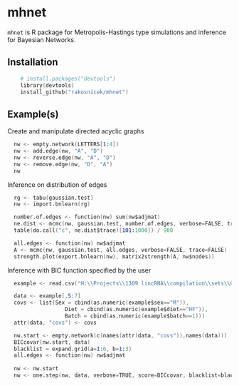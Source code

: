# mhnet

`mhnet` is R package for Metropolis-Hastings type simulations and inference for Bayesian Networks.

## Installation

```S
    # install.packages("devtools")
    library(devtools)
    install_github("rakosnicek/mhnet")
```

## Example(s)

Create and manipulate directed acyclic graphs

```S
  nw <- empty.network(LETTERS[1:4])
  nw <- add.edge(nw, "A", "D")
  nw <- reverse.edge(nw, "A", "D")
  nw <- remove.edge(nw, "D", "A")
  nw
```

Inference on distribution of edges 

```S
  rg <- tabu(gaussian.test)
  nw <- import.bnlearn(rg)

  number.of.edges <- function(nw) sum(nw$adjmat)
  ne.dist <- mcmc(nw, gaussian.test, number.of.edges, verbose=FALSE, trace=TRUE)
  table(do.call("c", ne.dist$trace)[101:1000]) / 900

  all.edges <- function(nw) nw$adjmat
  A <- mcmc(nw, gaussian.test, all.edges, verbose=FALSE, trace=FALSE)
  strength.plot(export.bnlearn(nw), matrix2strength(A, nw$nodes))
```

Inference with BIC function specified by the user

```S
  example <- read.csv("H:\\Projects\\1309 lincRNA\\compilation\\sets\\Gm17403.csv")

  data <- example[,5:7]
  covs <- list(Sex = cbind(as.numeric(example$sex=="M")),
                  Diet = cbind(as.numeric(example$diet=="HF")),
                  Batch = cbind(as.numeric(example$batch==1)))
  attr(data, "covs") <- covs

  nw.start <- empty.network(c(names(attr(data, "covs")),names(data)))
  BICcovar(nw.start, data)
  blacklist = expand.grid(a=1:6, b=1:3)
  all.edges <- function(nw) nw$adjmat
  
  nw <- nw.start
  nw <- one.step(nw, data, verbose=TRUE, score=BICcovar, blacklist=blacklist)
```  
